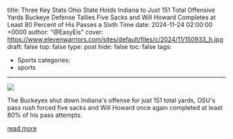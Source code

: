 title: Three Key Stats Ohio State Holds Indiana to Just 151 Total Offensive Yards Buckeye Defense Tallies Five Sacks and Will Howard Completes at Least 80 Percent of His Passes a Sixth Time
date: 2024-11-24 02:00:00 +0000
author: "@EasyEis"
cover: https://www.elevenwarriors.com/sites/default/files/c/2024/11/150933_h.jpg
draft: false
top: false
type: post
hide: false
toc: false
tags:
  - Sports
categories:
  - sports
---

![](https://www.elevenwarriors.com/sites/default/files/c/2024/11/150933_h.jpg)

The Buckeyes shut down Indiana's offense for just 151 total yards, OSU's pass rush forced five sacks and Will Howard once again completed at least 80% of his pass attempts.

[read more](https://www.elevenwarriors.com/ohio-state-football/2024/11/150933/three-key-stats-holds-indiana-to-just-151-total-offensive-yards-buckeye-defense-tallies-five-sacks-will-howard-completes-at-least-80-percent-of-his-passes-sixth-time-osu)
